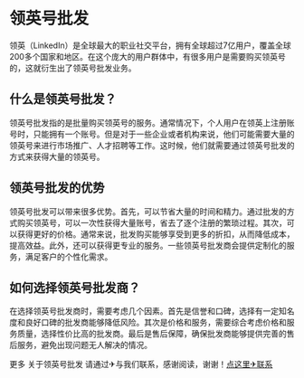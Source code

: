 # 领英号批发

领英（LinkedIn）是全球最大的职业社交平台，拥有全球超过7亿用户，覆盖全球200多个国家和地区。在这个庞大的用户群体中，有很多用户是需要购买领英号的，这就衍生出了领英号批发业务。

## 什么是领英号批发？

领英号批发指的是批量购买领英号的服务。通常情况下，个人用户在领英上注册账号时，只能拥有一个账号。但是对于一些企业或者机构来说，他们可能需要大量的领英号来进行市场推广、人才招聘等工作。这时候，他们就需要通过领英号批发的方式来获得大量的领英号。

## 领英号批发的优势

领英号批发可以带来很多优势。首先，可以节省大量的时间和精力。通过批发的方式购买领英号，可以一次性获得大量账号，省去了逐个注册的繁琐过程。其次，可以获得更好的价格。通常来说，批发购买能够享受到更多的折扣，从而降低成本，提高效益。此外，还可以获得更专业的服务。一些领英号批发商会提供定制化的服务，满足客户的个性化需求。

## 如何选择领英号批发商？

在选择领英号批发商时，需要考虑几个因素。首先是信誉和口碑，选择有一定知名度和良好口碑的批发商能够降低风险。其次是价格和服务，需要综合考虑价格和服务质量，选择性价比高的批发商。最后是售后保障，确保批发商能够提供完善的售后服务，避免出现问题无人解决的情况。

更多 关于领英号批发 请通过✈与我们联系，感谢阅读，谢谢！[点这里✈联系](https://c.k02.cc)